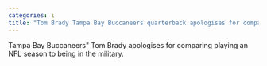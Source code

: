 ```yaml
---
categories: i
title: "Tom Brady Tampa Bay Buccaneers quarterback apologises for comparing NFL and military"
---
```

Tampa Bay Buccaneers" Tom Brady apologises for comparing playing an NFL season to being in the military.